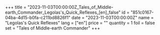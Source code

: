 +++
title = "2023-11-03T00:00:00Z_Tales_of_Middle-earth_Commander_Legolas's_Quick_Reflexes_[en]_false"
id = "851c0167-04ba-4d15-b0fa-c211bd8826f1"
date = "2023-11-03T00:00:00Z"
name = "Legolas's Quick Reflexes"
lang = ["en"]
price = ""
quantity = 1
foil = false
set = "Tales of Middle-earth Commander"
+++
